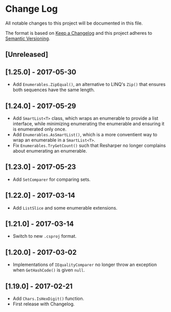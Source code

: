 # Change Log
All notable changes to this project will be documented in this file.

The format is based on [Keep a Changelog](http://keepachangelog.com/)
and this project adheres to [Semantic Versioning](http://semver.org/).

## [Unreleased]

## [1.25.0] - 2017-05-30
- Add `Enumerables.ZipEqual()`, an alternative to LINQ's `Zip()`
  that ensures both sequences have the same length.

## [1.24.0] - 2017-05-29
- Add `SmartList<T>` class, which wraps an enumerable to provide a list interface,
  while minimizing enumerating the enumerable and ensuring it is enumerated only once.
- Add `Enumerables.AsSmartList()`, which is a more conventient way to wrap an enumerable
  in a `SmartList<T>`.
- Fix `Enumerables.TryGetCount()` such that Resharper no longer complains
  about enumerating an enumerable.

## [1.23.0] - 2017-05-23
- Add `SetComparer` for comparing sets.

## [1.22.0] - 2017-03-14
- Add `ListSlice` and some enumerable extensions.

## [1.21.0] - 2017-03-14
- Switch to new `.csproj` format.

## [1.20.0] - 2017-03-02
- Implementations of `IEqualityComparer` no longer throw an exception when `GetHashCode()` is given `null`.

## [1.19.0] - 2017-02-21
- Add `Chars.IsHexDigit()` function.
- First release with Changelog.